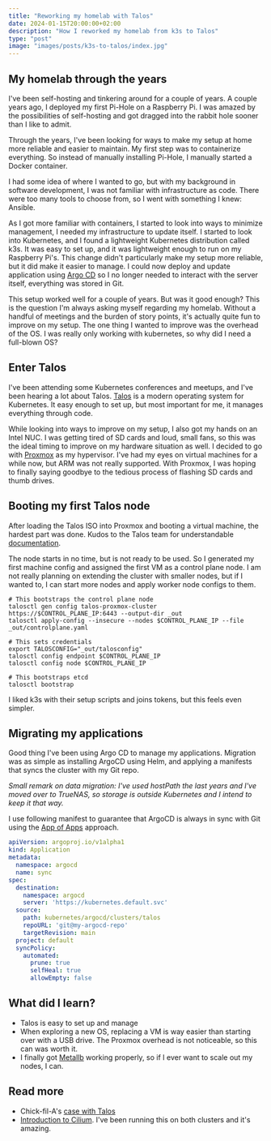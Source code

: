 ```yaml
---
title: "Reworking my homelab with Talos"
date: 2024-01-15T20:00:00+02:00
description: "How I reworked my homelab from k3s to Talos"
type: "post"
image: "images/posts/k3s-to-talos/index.jpg"
---
```


## My homelab through the years

I've been self-hosting and tinkering around for a couple of years. A couple years ago, I deployed my first Pi-Hole
on a Raspberry Pi. I was amazed by the possibilities of self-hosting and got dragged into the rabbit hole sooner than
I like to admit.

Through the years, I've been looking for ways to make my setup at home more reliable and easier to maintain. My first
step was to containerize everything. So instead of manually installing Pi-Hole, I manually started a Docker container.

I had some idea of where I wanted to go, but with my background in software development, I was not familiar with
infrastructure as code. There were too many tools to choose from, so I went with something I knew: Ansible.

As I got more familiar with containers, I started to look into ways to minimize management, I needed my infrastructure
to update itself. I started to look into Kubernetes, and I found a lightweight Kubernetes distribution called k3s. It
was easy to set up, and it was lightweight enough to run on my Raspberry Pi's. This change didn't particularly make my
setup more reliable, but it did make it easier to manage. I could now deploy and update application
using [Argo CD](https://argoproj.github.io/cd/) so I no longer needed to interact with the server itself, everything
was stored in Git.

This setup worked well for a couple of years. But was it good enough? This is the question I'm always asking myself
regarding my homelab. Without a handful of meetings and the burden of story points, it's actually quite fun to improve
on my setup. The one thing I wanted to improve was the overhead of the OS. I was really only working with kubernetes,
so why did I need a full-blown OS?

## Enter Talos

I've been attending some Kubernetes conferences and meetups, and I've been hearing a lot about
Talos. [Talos](https://www.talos.dev/) is a modern operating system for Kubernetes. It easy enough to set up, but most
important for me, it manages everything through code.

While looking into ways to improve on my setup, I also got my hands on an Intel NUC. I was getting tired of SD cards
and loud, small fans, so this was the ideal timing to improve on my hardware situation as well. I decided to go with
[Proxmox](https://www.proxmox.com/en/) as my hypervisor. I've had my eyes on virtual machines for a while now, but
ARM was not really supported. With Proxmox, I was hoping to finally saying goodbye to the tedious process of flashing
SD cards and thumb drives.

## Booting my first Talos node

After loading the Talos ISO into Proxmox and booting a virtual machine, the hardest part was done. Kudos to the Talos
team for understandable [documentation](https://www.talos.dev/v1.6/talos-guides/install/virtualized-platforms/proxmox/).

The node starts in no time, but is not ready to be used. So I generated my first machine config and assigned the first
VM as a control plane node. I am not really planning on extending the cluster with smaller nodes, but if I wanted to,
I can start more nodes and apply worker node configs to them.

```shell
# This bootstraps the control plane node
talosctl gen config talos-proxmox-cluster https://$CONTROL_PLANE_IP:6443 --output-dir _out
talosctl apply-config --insecure --nodes $CONTROL_PLANE_IP --file _out/controlplane.yaml

# This sets credentials
export TALOSCONFIG="_out/talosconfig"
talosctl config endpoint $CONTROL_PLANE_IP
talosctl config node $CONTROL_PLANE_IP

# This bootstraps etcd
talosctl bootstrap
```

I liked k3s with their setup scripts and joins tokens, but this feels even simpler.

## Migrating my applications

Good thing I've been using Argo CD to manage my applications. Migration was as simple as installing ArgoCD using Helm,
and applying a manifests that syncs the cluster with my Git repo.

_Small remark on data migration: I've used hostPath the last years and I've moved over to TrueNAS, so storage is outside
Kubernetes and I intend to keep it that way._

I use following manifest to guarantee that ArgoCD is always in sync with Git using
the [App of Apps](https://argo-cd.readthedocs.io/en/stable/operator-manual/cluster-bootstrapping/) approach.

```yaml
apiVersion: argoproj.io/v1alpha1
kind: Application
metadata:
  namespace: argocd
  name: sync
spec:
  destination:
    namespace: argocd
    server: 'https://kubernetes.default.svc'
  source:
    path: kubernetes/argocd/clusters/talos
    repoURL: 'git@my-argocd-repo'
    targetRevision: main
  project: default
  syncPolicy:
    automated:
      prune: true
      selfHeal: true
      allowEmpty: false
```

## What did I learn?

- Talos is easy to set up and manage
- When exploring a new OS, replacing a VM is way easier than starting over with a USB drive. The Proxmox overhead is not
  noticeable, so this can was worth it.
- I finally got [Metallb](https://metallb.universe.tf/) working properly, so if I ever want to scale out my nodes, I
  can.

## Read more

- Chick-fil-A's [case with Talos](https://robkenis.github.io/edgecase-2023/wednesday/2-chick-fil-a/)
- [Introduction to Cilium](https://robkenis.github.io/edgecase-2023/thursday/6-cilium/). I've been running this on both
  clusters and it's amazing.